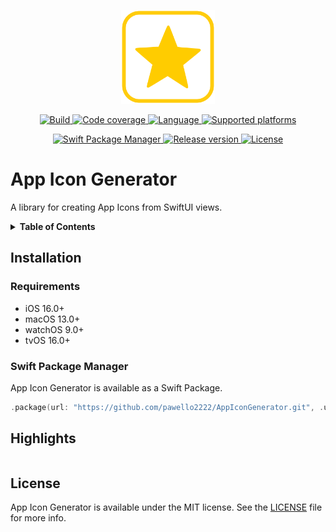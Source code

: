 <p align="center">
  <img src="./.resources/Assets/logo.png" alt="App Icon Generator logo" height=150>
</p>
<p align="center">
  <a href="https://github.com/pawello2222/AppIconGenerator/actions?query=branch%3Amain">
    <img src="https://img.shields.io/github/actions/workflow/status/pawello2222/AppIconGenerator/ci.yml?logo=github" alt="Build">
  </a>
  <a href="https://codecov.io/gh/pawello2222/AppIconGenerator">
    <img src="https://codecov.io/gh/pawello2222/AppIconGenerator/branch/main/graph/badge.svg?token=" alt="Code coverage">
  </a>
  <a href="https://github.com/pawello2222/AppIconGenerator">
    <img src="https://img.shields.io/badge/language-swift-orange.svg" alt="Language">
  </a>
  <a href="https://github.com/pawello2222/AppIconGenerator#installation">
    <img src="https://img.shields.io/badge/platform-iOS%20%7C%20macOS%20%7C%20watchOS%20%7C%20tvOS-lightgrey.svg" alt="Supported platforms">
  </a>
</p>
<p align="center">
  <a href="https://github.com/pawello2222/AppIconGenerator#installation">
    <img src="https://img.shields.io/badge/SPM-compatible-brightgreen.svg" alt="Swift Package Manager">
  </a>
  <a href="https://github.com/pawello2222/AppIconGenerator/releases">
    <img src="https://img.shields.io/github/v/release/pawello2222/AppIconGenerator" alt="Release version">
  </a>
  <a href="https://github.com/pawello2222/AppIconGenerator/blob/main/LICENSE.md">
    <img src="https://img.shields.io/github/license/pawello2222/AppIconGenerator" alt="License">
  </a>
</p>

# App Icon Generator

A library for creating App Icons from SwiftUI views.

<details>
  <summary>
    <b>Table of Contents</b>
  </summary>

  1. [Installation](#installation)
  2. [Highlights](#highlights)
  3. [License](#license)

</details>

## Installation <a name="installation"></a>

### Requirements
* iOS 16.0+
* macOS 13.0+
* watchOS 9.0+
* tvOS 16.0+

### Swift Package Manager

App Icon Generator is available as a Swift Package.

```swift
.package(url: "https://github.com/pawello2222/AppIconGenerator.git", .upToNextMajor(from: "1.0.0"))
```

## Highlights <a name="highlights"></a>

```swift

```

## License <a name="license"></a>

App Icon Generator is available under the MIT license. See the [LICENSE](./LICENSE.md) file for more info.
